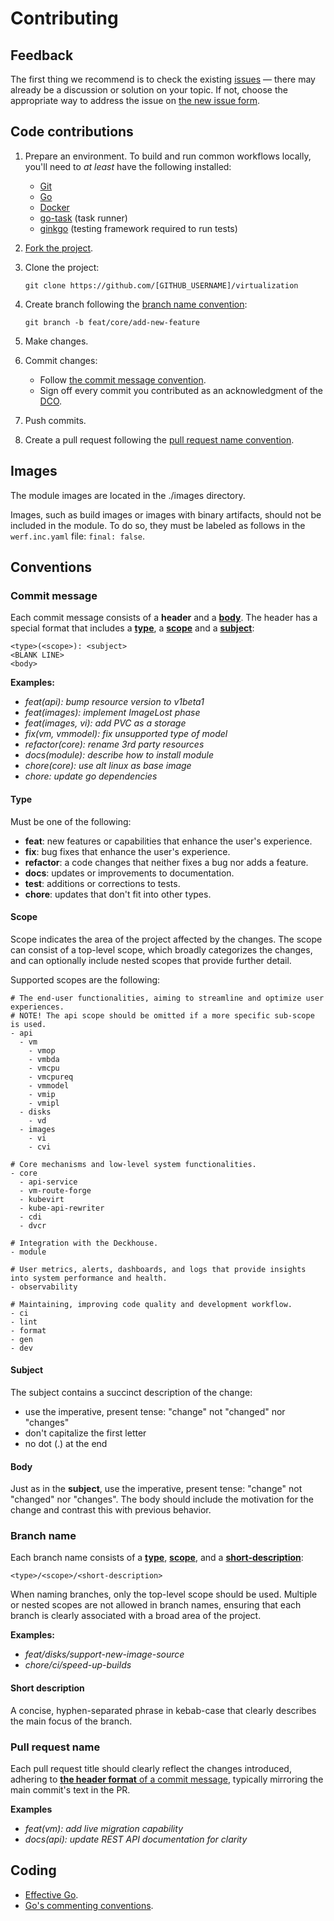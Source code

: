 # Contributing

## Feedback

The first thing we recommend is to check the existing [issues](https://github.com/deckhouse/virtualization/issues) — there may already be a discussion or solution on your topic. If not, choose the appropriate way to address the issue on [the new issue form](https://github.com/deckhouse/virtualization/issues/new/choose).

## Code contributions

1. Prepare an environment. To build and run common workflows locally, you'll need to _at least_ have the following installed:

   - [Git](https://git-scm.com/book/en/v2/Getting-Started-Installing-Git)
   - [Go](https://golang.org/doc/install)
   - [Docker](https://docs.docker.com/get-docker/)
   - [go-task](https://taskfile.dev/installation/) (task runner)
   - [ginkgo](https://onsi.github.io/ginkgo/#installing-ginkgo) (testing framework required to run tests)

2. [Fork the project](https://github.com/deckhouse/virtualization/fork).

3. Clone the project:

    ```shell
    git clone https://github.com/[GITHUB_USERNAME]/virtualization
    ```

4. Create branch following the [branch name convention](#branch-name):

    ```shell
    git branch -b feat/core/add-new-feature
    ```

5. Make changes.

6. Commit changes:

   - Follow [the commit message convention](#commit-message).
   - Sign off every commit you contributed as an acknowledgment of the [DCO](https://developercertificate.org/).

7. Push commits.

8. Create a pull request following the [pull request name convention](#pull-request-name).

## Images

The module images are located in the ./images directory.

Images, such as build images or images with binary artifacts, should not be included in the module. To do so, they must be labeled as follows in the `werf.inc.yaml` file: `final: false`.

## Conventions

### Commit message

Each commit message consists of a **header** and a [**body**](#body). The header has a special format that includes a [**type**](#type), a [**scope**](#scope) and a [**subject**](#subject):

```
<type>(<scope>): <subject>
<BLANK LINE>
<body>
```

**Examples:**

  - _feat(api): bump resource version to v1beta1_
  - _feat(images): implement ImageLost phase_
  - _feat(images, vi): add PVC as a storage_
  - _fix(vm, vmmodel): fix unsupported type of model_
  - _refactor(core): rename 3rd party resources_
  - _docs(module): describe how to install module_
  - _chore(core): use alt linux as base image_
  - _chore: update go dependencies_

#### Type

Must be one of the following:

* **feat**: new features or capabilities that enhance the user's experience.
* **fix**: bug fixes that enhance the user's experience.
* **refactor**: a code changes that neither fixes a bug nor adds a feature.
* **docs**: updates or improvements to documentation.
* **test**: additions or corrections to tests.
* **chore**: updates that don't fit into other types.

#### Scope

Scope indicates the area of the project affected by the changes. The scope can consist of a top-level scope, which broadly categorizes the changes, and can optionally include nested scopes that provide further detail.

Supported scopes are the following:

  ```
  # The end-user functionalities, aiming to streamline and optimize user experiences.
  # NOTE! The api scope should be omitted if a more specific sub-scope is used.
  - api
    - vm
      - vmop
      - vmbda
      - vmcpu
      - vmcpureq
      - vmmodel
      - vmip
      - vmipl
    - disks
      - vd
    - images
      - vi
      - cvi

  # Core mechanisms and low-level system functionalities.
  - core
    - api-service
    - vm-route-forge
    - kubevirt
    - kube-api-rewriter
    - cdi
    - dvcr

  # Integration with the Deckhouse.
  - module

  # User metrics, alerts, dashboards, and logs that provide insights into system performance and health.
  - observability

  # Maintaining, improving code quality and development workflow.
  - ci
  - lint
  - format
  - gen
  - dev
  ```

#### Subject

The subject contains a succinct description of the change:

  - use the imperative, present tense: "change" not "changed" nor "changes"
  - don't capitalize the first letter
  - no dot (.) at the end

#### Body

Just as in the **subject**, use the imperative, present tense: "change" not "changed" nor "changes".
The body should include the motivation for the change and contrast this with previous behavior.

### Branch name

Each branch name consists of a [**type**](#type), [**scope**](#scope), and a [**short-description**](#short-description):

```
<type>/<scope>/<short-description>
```

When naming branches, only the top-level scope should be used. Multiple or nested scopes are not allowed in branch names, ensuring that each branch is clearly associated with a broad area of the project.

**Examples:**

  - _feat/disks/support-new-image-source_
  - _chore/ci/speed-up-builds_

#### Short description

A concise, hyphen-separated phrase in kebab-case that clearly describes the main focus of the branch.

### Pull request name

Each pull request title should clearly reflect the changes introduced, adhering to [**the header format** of a commit message](#commit-message), typically mirroring the main commit's text in the PR.

**Examples**

  - _feat(vm): add live migration capability_
  - _docs(api): update REST API documentation for clarity_

## Coding

  - [Effective Go](https://golang.org/doc/effective_go.html).
  - [Go's commenting conventions](http://blog.golang.org/godoc-documenting-go-code).
